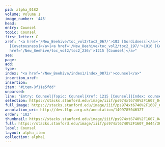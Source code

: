 ```yaml
---
pid: alpha_0182
volume: Volume 1
image_number: '445'
head: 
entry: Counsel
topic: Counsel
first_letter: C
xref: "<a href='/New_Beehive/toc_vol2/toc2_067/'>103 [Sordidness]</a>|<a href='/New_Beehive/toc_vol2/toc2_075/'>190
  [Covetousness]</a>|<a href='/New_Beehive/toc_vol2/toc2_197/'>1016 [Councils]</a>|<a
  href='/New_Beehive/toc_vol2/toc2_236/'>1215 [Counsel]</a>"
see: 
page: 
add: 
type: 
index: "<a href='/New_Beehive/index1/index_0872/'>counsel</a>"
insertion_xref: 
insertion: 
item: "#item-8f11e5fdd"
unparsed: 
line: 'Entry: Counsel|Topic: Counsel|Xref: 1215 [Counsel]|Index: counsel|#item-8f11e5fdd'
selection: https://stacks.stanford.edu/image/iiif/ps974xt6740%2F1607_0444/308,2147,3104,488/full/0/default.jpg
full_image: https://stacks.stanford.edu/image/iiif/ps974xt6740%2F1607_0444/full/full/0/default.jpg
annotation_uri: http://dev.llgc.org.uk/annotation/1499785046327
order: '182'
thumbnail: https://stacks.stanford.edu/image/iiif/ps974xt6740%2F1607_0444/308,2147,600,180/250,/0/default.jpg
full: https://stacks.stanford.edu/image/iiif/ps974xt6740%2F1607_0444/308,2147,3104,488/full/0/default.jpg
label: Counsel
layout: alpha_item
collection: alpha1
---
```


